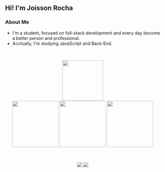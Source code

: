 ## Hi! I'm **Joisson Rocha**

### About Me

* I'm a student, focused on full-stack development and every day become a better person and professional.
* Acctually, I'm studying JavaScript and Back-End. 

##
<!-- outro efeito -> midnight-purple | dark | dracula -->
<div align="center"><br>
  <img height="132em" src="https://github-readme-stats.vercel.app/api/wakatime?username=strattegia&theme=dracula&layout=compact"/><br>
  <img height="150em" src="https://github-readme-stats.vercel.app/api?username=strattegia0704&theme=dracula"/>
  <img height="150em" src="https://github-readme-stats.vercel.app/api/top-langs/?username=strattegia0704&layout=compact&langs_count=7&theme=dracula"/>
  <img height="150em" src="https://streak-stats.demolab.com?user=strattegia0704&theme=dracula&border=FFF&sideNums=00D081"/>
</div>
<div style="display: inline_block"><br>

</div>
  
  ##
  
<div align="center"> 
  <a href = "mailto:strattegiadev@gmail.com" target="_blank"><img src="https://img.shields.io/badge/-Gmail-C72F23?style=for-the-badge&logo=gmail&logoColor=white" target="_blank"></a>
  <a href = "https://www.linkedin.com/in/joisson-victor-brand%C3%A3o-rocha-7515b8229/" target="_blank"><img src="https://img.shields.io/badge/Linkedin-00669C?style=for-the-badge&logo=linkedin&logoColor=white" target="_blank"></a>
</div>
